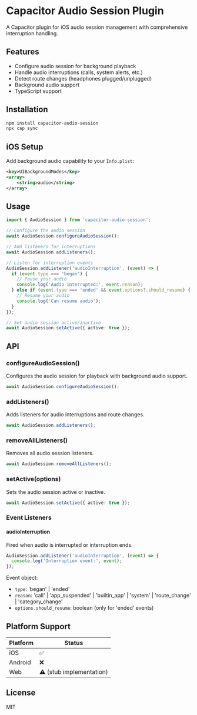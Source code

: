 # Capacitor Audio Session Plugin

A Capacitor plugin for iOS audio session management with comprehensive interruption handling.

## Features

- Configure audio session for background playback
- Handle audio interruptions (calls, system alerts, etc.)
- Detect route changes (headphones plugged/unplugged)
- Background audio support
- TypeScript support

## Installation

```bash
npm install capacitor-audio-session
npx cap sync
```

## iOS Setup

Add background audio capability to your `Info.plist`:

```xml
<key>UIBackgroundModes</key>
<array>
    <string>audio</string>
</array>
```

## Usage

```typescript
import { AudioSession } from 'capacitor-audio-session';

// Configure the audio session
await AudioSession.configureAudioSession();

// Add listeners for interruptions
await AudioSession.addListeners();

// Listen for interruption events
AudioSession.addListener('audioInterruption', (event) => {
  if (event.type === 'began') {
    // Pause your audio
    console.log('Audio interrupted:', event.reason);
  } else if (event.type === 'ended' && event.options?.should_resume) {
    // Resume your audio
    console.log('Can resume audio');
  }
});

// Set audio session active/inactive
await AudioSession.setActive({ active: true });
```

## API

### configureAudioSession()

Configures the audio session for playback with background audio support.

```typescript
await AudioSession.configureAudioSession();
```

### addListeners()

Adds listeners for audio interruptions and route changes.

```typescript
await AudioSession.addListeners();
```

### removeAllListeners()

Removes all audio session listeners.

```typescript
await AudioSession.removeAllListeners();
```

### setActive(options)

Sets the audio session active or inactive.

```typescript
await AudioSession.setActive({ active: true });
```

### Event Listeners

#### audioInterruption

Fired when audio is interrupted or interruption ends.

```typescript
AudioSession.addListener('audioInterruption', (event) => {
  console.log('Interruption event:', event);
});
```

Event object:
- `type`: 'began' | 'ended'
- `reason`: 'call' | 'app_suspended' | 'builtin_app' | 'system' | 'route_change' | 'category_change'
- `options.should_resume`: boolean (only for 'ended' events)

## Platform Support

| Platform | Status |
|----------|--------|
| iOS      | ✅     |
| Android  | ❌     |
| Web      | ⚠️ (stub implementation) |

## License

MIT